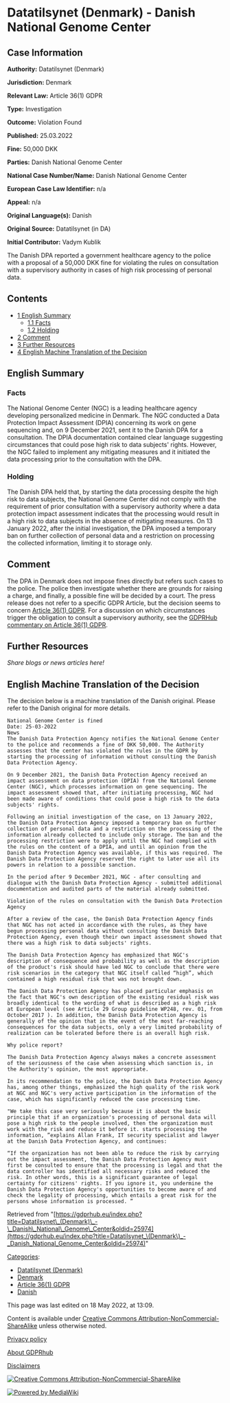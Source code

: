 # Datatilsynet (Denmark) - Danish National Genome Center

## Case Information

**Authority:** Datatilsynet (Denmark)

**Jurisdiction:** Denmark

**Relevant Law:** Article 36(1) GDPR

**Type:** Investigation

**Outcome:** Violation Found

**Published:** 25.03.2022

**Fine:** 50,000 DKK

**Parties:** Danish National Genome Center

**National Case Number/Name:** Danish National Genome Center

**European Case Law Identifier:** n/a

**Appeal:** n/a

**Original Language(s):** Danish

**Original Source:** Datatilsynet (in DA)

**Initial Contributor:** Vadym Kublik

The Danish DPA reported a government healthcare agency to the police with a proposal of a 50,000 DKK fine for violating the rules on consultation with a supervisory authority in cases of high risk processing of personal data.

## Contents

*   [1 English Summary](#English_Summary)
    *   [1.1 Facts](#Facts)
    *   [1.2 Holding](#Holding)
*   [2 Comment](#Comment)
*   [3 Further Resources](#Further_Resources)
*   [4 English Machine Translation of the Decision](#English_Machine_Translation_of_the_Decision)

## English Summary

### Facts

The National Genome Center (NGC) is a leading healthcare agency developing personalized medicine in Denmark. The NGC conducted a Data Protection Impact Assessment (DPIA) concerning its work on gene sequencing and, on 9 December 2021, sent it to the Danish DPA for a consultation. The DPIA documentation contained clear language suggesting circumstances that could pose high risk to data subjects' rights. However, the NGC failed to implement any mitigating measures and it initiated the data processing prior to the consultation with the DPA.

### Holding

The Danish DPA held that, by starting the data processing despite the high risk to data subjects, the National Genome Center did not comply with the requirement of prior consultation with a supervisory authority where a data protection impact assessment indicates that the processing would result in a high risk to data subjects in the absence of mitigating measures. On 13 January 2022, after the initial investigation, the DPA imposed a temporary ban on further collection of personal data and a restriction on processing the collected information, limiting it to storage only.

## Comment

The DPA in Denmark does not impose fines directly but refers such cases to the police. The police then investigate whether there are grounds for raising a charge, and finally, a possible fine will be decided by a court. The press release does not refer to a specific GDPR Article, but the decision seems to concern [Article 36(1) GDPR](/index.php?title=Article_36_GDPR#1 "Article 36 GDPR"). For a discussion on which circumstances trigger the obligation to consult a supervisory authority, see the [GDPRHub commentary on Article 36(1) GDPR](/index.php?title=Article_36_GDPR "Article 36 GDPR").

## Further Resources

_Share blogs or news articles here!_

## English Machine Translation of the Decision

The decision below is a machine translation of the Danish original. Please refer to the Danish original for more details.

```
National Genome Center is fined
Date: 25-03-2022
News
The Danish Data Protection Agency notifies the National Genome Center to the police and recommends a fine of DKK 50,000. The Authority assesses that the center has violated the rules in the GDPR by starting the processing of information without consulting the Danish Data Protection Agency.

On 9 December 2021, the Danish Data Protection Agency received an impact assessment on data protection (DPIA) from the National Genome Center (NGC), which processes information on gene sequencing. The impact assessment showed that, after initiating processing, NGC had been made aware of conditions that could pose a high risk to the data subjects' rights.

Following an initial investigation of the case, on 13 January 2022, the Danish Data Protection Agency imposed a temporary ban on further collection of personal data and a restriction on the processing of the information already collected to include only storage. The ban and the processing restriction were to apply until the NGC had complied with the rules on the content of a DPIA, and until an opinion from the Danish Data Protection Agency was available, if this was required. The Danish Data Protection Agency reserved the right to later use all its powers in relation to a possible sanction.

In the period after 9 December 2021, NGC - after consulting and dialogue with the Danish Data Protection Agency - submitted additional documentation and audited parts of the material already submitted.

Violation of the rules on consultation with the Danish Data Protection Agency

After a review of the case, the Danish Data Protection Agency finds that NGC has not acted in accordance with the rules, as they have begun processing personal data without consulting the Danish Data Protection Agency, even though their own impact assessment showed that there was a high risk to data subjects' rights.

The Danish Data Protection Agency has emphasized that NGC's description of consequence and probability as well as the description of the product's risk should have led NGC to conclude that there were risk scenarios in the category that NGC itself called “high”, which contained a high residual risk that was not brought down.

The Danish Data Protection Agency has placed particular emphasis on the fact that NGC's own description of the existing residual risk was broadly identical to the wording of what is described as a high risk at European level (see Article 29 Group guideline WP248, rev. 01, from October 2017 ). In addition, the Danish Data Protection Agency is generally of the opinion that in the event of the most far-reaching consequences for the data subjects, only a very limited probability of realization can be tolerated before there is an overall high risk.

Why police report?

The Danish Data Protection Agency always makes a concrete assessment of the seriousness of the case when assessing which sanction is, in the Authority's opinion, the most appropriate.

In its recommendation to the police, the Danish Data Protection Agency has, among other things, emphasized the high quality of the risk work at NGC and NGC's very active participation in the information of the case, which has significantly reduced the case processing time.

"We take this case very seriously because it is about the basic principle that if an organization's processing of personal data will pose a high risk to the people involved, then the organization must work with the risk and reduce it before it. starts processing the information, ”explains Allan Frank, IT security specialist and lawyer at the Danish Data Protection Agency, and continues:

“If the organization has not been able to reduce the risk by carrying out the impact assessment, the Danish Data Protection Agency must first be consulted to ensure that the processing is legal and that the data controller has identified all necessary risks and reduced the risk. In other words, this is a significant guarantee of legal certainty for citizens' rights. If you ignore it, you undermine the Danish Data Protection Agency's opportunities to become aware of and check the legality of processing, which entails a great risk for the persons whose information is processed. ”

```

Retrieved from "[https://gdprhub.eu/index.php?title=Datatilsynet\_(Denmark)\_-\_Danish\_National\_Genome\_Center&oldid=25974](https://gdprhub.eu/index.php?title=Datatilsynet_\(Denmark\)_-_Danish_National_Genome_Center&oldid=25974)"

[Categories](/index.php?title=Special:Categories "Special:Categories"):

*   [Datatilsynet (Denmark)](/index.php?title=Category:Datatilsynet_\(Denmark\) "Category:Datatilsynet (Denmark)")
*   [Denmark](/index.php?title=Category:Denmark "Category:Denmark")
*   [Article 36(1) GDPR](/index.php?title=Category:Article_36\(1\)_GDPR "Category:Article 36(1) GDPR")
*   [Danish](/index.php?title=Category:Danish "Category:Danish")

This page was last edited on 18 May 2022, at 13:09.

Content is available under [Creative Commons Attribution-NonCommercial-ShareAlike](https://creativecommons.org/licenses/by-nc-sa/4.0/) unless otherwise noted.

[Privacy policy](/index.php?title=GDPRhub:Privacy_policy)

[About GDPRhub](/index.php?title=GDPRhub:About)

[Disclaimers](/index.php?title=GDPRhub:General_disclaimer)

[![Creative Commons Attribution-NonCommercial-ShareAlike](/resources/assets/licenses/cc-by-nc-sa.png)](https://creativecommons.org/licenses/by-nc-sa/4.0/)

[![Powered by MediaWiki](/resources/assets/poweredby_mediawiki_88x31.png)](https://www.mediawiki.org/)